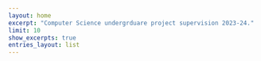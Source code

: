 ```yaml
---
layout: home
excerpt: "Computer Science undergrduare project supervision 2023-24." 
limit: 10
show_excerpts: true
entries_layout: list
---
```

